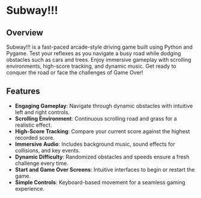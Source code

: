 # Subway!!!

## Overview
Subway!!! is a fast-paced arcade-style driving game built using Python and Pygame. Test your reflexes as you navigate a busy road while dodging obstacles such as cars and trees. Enjoy immersive gameplay with scrolling environments, high-score tracking, and dynamic music. Get ready to conquer the road or face the challenges of Game Over!

## Features
- **Engaging Gameplay**: Navigate through dynamic obstacles with intuitive left and right controls.
- **Scrolling Environment**: Continuous scrolling road and grass for a realistic effect.
- **High-Score Tracking**: Compare your current score against the highest recorded score.
- **Immersive Audio**: Includes background music, sound effects for collisions, and key events.
- **Dynamic Difficulty**: Randomized obstacles and speeds ensure a fresh challenge every time.
- **Start and Game Over Screens**: Intuitive interfaces to begin or restart the game.
- **Simple Controls**: Keyboard-based movement for a seamless gaming experience.
